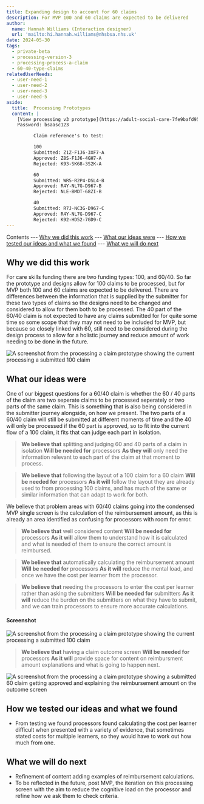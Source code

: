 ```yaml
---
title: Expanding design to account for 60 claims
description: For MVP 100 and 60 claims are expected to be delivered
author:
  name: Hannah Williams (Interaction designer)
  url: 'mailto:hi.hannah.williams@nhsbsa.nhs.uk'
date: 2024-05-30
tags:
  - private-beta
  - processing-version-3
  - processing-process-a-claim
  - 60-40-type-claims
relatedUserNeeds:
  - user-need-1
  - user-need-2
  - user-need-3
  - user-need-5
aside:
  title:  Processing Prototypes
  content: |
    [View processing v3 prototype](https://adult-social-care-7fe9bafd955a.herokuapp.com/processing/prototypes/design/v3/) 
    Password: bsaasc123

          Claim reference's to test:

          100
          Submitted: Z1Z-F1J6-3XF7-A
          Approved: Z8S-F1J6-4GH7-A
          Rejected: K93-SK68-3S2K-A

          60
          Submitted: WR5-R2P4-DSL4-B
          Approved: R4Y-NL7G-D967-B
          Rejected: NLE-BMDT-68ZI-B

          40
          Submitted: R7J-NC3G-D967-C
          Approved: R4Y-NL7G-D967-C
          Rejected: K92-HD52-7GD9-C
---
```


Contents
--- [Why we did this work](#why-we-did-this-work)
--- [What our ideas were](#what-our-ideas-were)
--- [How we tested our ideas and what we found](#how-we-tested-our-ideas-and-what-we-found)
--- [What we will do next](#what-we-will-do-next)

## Why we did this work

For care skills funding there are two funding types: 100, and 60/40. So far the prototype and designs allow for 100 claims to be processed, but for MVP both 100 and 60 claims are expected to be delivered. There are differences between the information that is supplied by the submitter for these two types of claims so the designs need to be changed and considered to allow for them both to be processed. The 40 part of the 60/40 claim is not expected to have any claims submitted for for quite some time so some scope that they may not need to be included for MVP, but because so closely linked with 60, still need to be considered during the design process to allow for a holistic journey and reduce amount of work needing to be done in the future.

![A screenshot from the processing a claim prototype showing the current processing a submitted 100 claim](100-submitted.png "Current submitted 100 claim view - processing")

## What our ideas were

One of our biggest questions for a 60/40 claim is whether the 60 / 40 parts of the claim are two seperate claims to be processed seperately or two parts of the same claim. This is something that is also being considered in the submitter journey alongside, on how we present. The two parts of a 60/40 claim will still be submitted at different moments of time and the 40 will only be processed if the 60 part is approved, so to fit into the current flow of a 100 claim, it fits that can judge each part in isolation.

>**We believe that** splitting and judging 60 and 40 parts of a claim in isolation
>**Will be needed for** processors
>**As they will** only need the information relevant to each part of the claim at that moment to process.

>**We believe that** following the layout of a 100 claim for a 60 claim
>**Will be needed for** processors
>**As it will** follow the layout they are already used to from processing 100 claims, and has much of the same or similar information that can adapt to work for both.

We believe that problem areas with 60/40 claims going into the condensed MVP single screen is the calculation of the reimbursement amount, as this is already an area identified as confusing for processors with room for error. 

>**We believe that** well considered content
>**Will be needed for** processors
>**As it will** allow them to understand how it is calculated and what is needed of them to ensure the correct amount is reimbursed.

>**We believe that** automatically calculating the reimbursement amount
>**Will be needed for** processors
>**As it will** reduce the mental load, and once we have the cost per learner from the processor.

>**We believe that** needing the processors to enter the cost per learner rather than asking the submitters
>**Will be needed for** submitters
>**As it will** reduce the burden on the submitters on what they have to submit, and we can train processors to ensure more accurate calculations. 

#### Screenshot

![A screenshot from the processing a claim prototype showing the current processing a submitted 100 claim](60-submitted.png "Submitted and not yet processed 60 claim view - processing")

>**We believe that** having a claim outcome screen
>**Will be needed for** processors 
>**As it will** provide space for content on reimbursment amount explanations and what is going to happen next.


![A screenshot from the processing a claim prototype showing a submitted 60 claim getting approved and explaining the reimbursement amount on the outcome screen](60-outcome-explained.png "Submitted 60 claim - outcome screen explaining the reimbursement amount")

## How we tested our ideas and what we found

- From testing we found processors found calculating the cost per learner difficult when presented with a variety of evidence, that sometimes stated costs for multiple learners, so they would have to work out how much from one. 

## What we will do next
- Refinement of content adding examples of reimbursement calculations.
- To be reflected in the future, post MVP, the iteration on this processing screen with the aim to reduce the cognitive load on the processor and refine how we ask them to check criteria.




